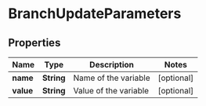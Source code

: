 

# BranchUpdateParameters

## Properties

Name | Type | Description | Notes
------------ | ------------- | ------------- | -------------
**name** | **String** | Name of the variable |  [optional]
**value** | **String** | Value of the variable |  [optional]



